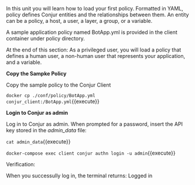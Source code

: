 In this unit you will learn how to load your first policy.
Formatted in YAML, policy defines Conjur entities and the relationships between them.  An entity can be a policy, a host, a user, a layer, a group, or a variable.

A sample application policy named BotApp.yml is provided in the client container under policy directory.

At the end of this section:
As a privileged user, you will load a policy that defines a human user, a non-human user that represents your application, and a variable.

**Copy the Sampke Policy**

Copy the sample policy to the Conjur Client

`docker cp ./conf/policy/BotApp.yml conjur_client:/BotApp.yml`{{execute}}

**Login to Conjur as admin**

Log in to Conjur as admin. When prompted for a password, insert the API key stored in the *admin_data* file:

`cat admin_data`{{execute}}

`docker-compose exec client conjur authn login -u admin`{{execute}}

Verification:

When you successully log in, the terminal returns:
Logged in